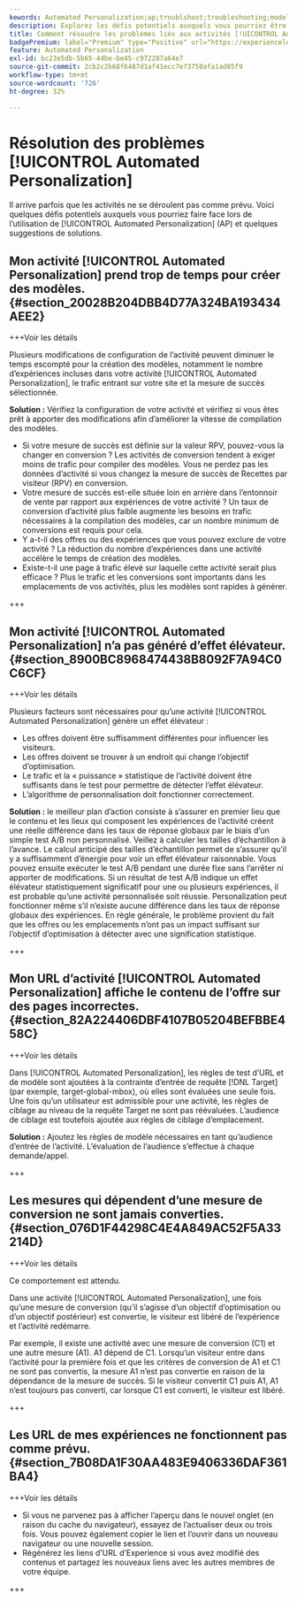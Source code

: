 ```yaml
---
kewords: Automated Personalization;ap;troublshoot;troubleshooting;model;lift
description: Explorez les défis potentiels auxquels vous pourriez être confronté lors de l’utilisation des activités [!UICONTROL Automated Personalization] (AP) dans Adobe Target, ainsi que les solutions suggérées.
title: Comment résoudre les problèmes liés aux activités [!UICONTROL Automated Personalization] ?
badgePremium: label="Premium" type="Positive" url="https://experienceleague.adobe.com/docs/target/using/introduction/intro.html?lang=en#premium newtab=true" tooltip="Découvrez les fonctionnalités incluses dans Target Premium."
feature: Automated Personalization
exl-id: bc23e5db-5b65-44be-be45-c972287a64e7
source-git-commit: 2cb2c2b68f6487d1af41ecc7e73750afa1ad85f9
workflow-type: tm+mt
source-wordcount: '726'
ht-degree: 32%

---
```


# Résolution des problèmes [!UICONTROL Automated Personalization]

Il arrive parfois que les activités ne se déroulent pas comme prévu. Voici quelques défis potentiels auxquels vous pourriez faire face lors de l’utilisation de [!UICONTROL Automated Personalization] (AP) et quelques suggestions de solutions.

## Mon activité [!UICONTROL Automated Personalization] prend trop de temps pour créer des modèles. {#section_20028B204DBB4D77A324BA193434AEE2}

+++Voir les détails

Plusieurs modifications de configuration de l’activité peuvent diminuer le temps escompté pour la création des modèles, notamment le nombre d’expériences incluses dans votre activité [!UICONTROL Automated Personalization], le trafic entrant sur votre site et la mesure de succès sélectionnée.

**Solution :** Vérifiez la configuration de votre activité et vérifiez si vous êtes prêt à apporter des modifications afin d’améliorer la vitesse de compilation des modèles.

* Si votre mesure de succès est définie sur la valeur RPV, pouvez-vous la changer en conversion ? Les activités de conversion tendent à exiger moins de trafic pour compiler des modèles. Vous ne perdez pas les données d’activité si vous changez la mesure de succès de Recettes par visiteur (RPV) en conversion.
* Votre mesure de succès est-elle située loin en arrière dans l’entonnoir de vente par rapport aux expériences de votre activité ? Un taux de conversion d’activité plus faible augmente les besoins en trafic nécessaires à la compilation des modèles, car un nombre minimum de conversions est requis pour cela.
* Y a-t-il des offres ou des expériences que vous pouvez exclure de votre activité ? La réduction du nombre d’expériences dans une activité accélère le temps de création des modèles.
* Existe-t-il une page à trafic élevé sur laquelle cette activité serait plus efficace ? Plus le trafic et les conversions sont importants dans les emplacements de vos activités, plus les modèles sont rapides à générer.

+++

## Mon activité [!UICONTROL Automated Personalization] n’a pas généré d’effet élévateur. {#section_8900BC8968474438B8092F7A94C0C6CF}

+++Voir les détails

Plusieurs facteurs sont nécessaires pour qu’une activité [!UICONTROL Automated Personalization] génère un effet élévateur :

* Les offres doivent être suffisamment différentes pour influencer les visiteurs.
* Les offres doivent se trouver à un endroit qui change l’objectif d’optimisation.
* Le trafic et la « puissance » statistique de l’activité doivent être suffisants dans le test pour permettre de détecter l’effet élévateur.
* L’algorithme de personnalisation doit fonctionner correctement.

**Solution :** le meilleur plan d’action consiste à s’assurer en premier lieu que le contenu et les lieux qui composent les expériences de l’activité créent une réelle différence dans les taux de réponse globaux par le biais d’un simple test A/B non personnalisé. Veillez à calculer les tailles d’échantillon à l’avance. Le calcul anticipé des tailles d’échantillon permet de s’assurer qu’il y a suffisamment d’énergie pour voir un effet élévateur raisonnable. Vous pouvez ensuite exécuter le test A/B pendant une durée fixe sans l’arrêter ni apporter de modifications. Si un résultat de test A/B indique un effet élévateur statistiquement significatif pour une ou plusieurs expériences, il est probable qu’une activité personnalisée soit réussie. Personalization peut fonctionner même s’il n’existe aucune différence dans les taux de réponse globaux des expériences. En règle générale, le problème provient du fait que les offres ou les emplacements n’ont pas un impact suffisant sur l’objectif d’optimisation à détecter avec une signification statistique.

+++

## Mon URL d’activité [!UICONTROL Automated Personalization] affiche le contenu de l’offre sur des pages incorrectes. {#section_82A224406DBF4107B05204BEFBBE458C}

+++Voir les détails

Dans [!UICONTROL Automated Personalization], les règles de test d’URL et de modèle sont ajoutées à la contrainte d’entrée de requête [!DNL Target] (par exemple, target-global-mbox), où elles sont évaluées une seule fois. Une fois qu’un utilisateur est admissible pour une activité, les règles de ciblage au niveau de la requête Target ne sont pas réévaluées. L’audience de ciblage est toutefois ajoutée aux règles de ciblage d’emplacement.

**Solution :** Ajoutez les règles de modèle nécessaires en tant qu’audience d’entrée de l’activité. L’évaluation de l’audience s’effectue à chaque demande/appel.

+++

## Les mesures qui dépendent d’une mesure de conversion ne sont jamais converties. {#section_076D1F44298C4E4A849AC52F5A33214D}

+++Voir les détails

Ce comportement est attendu.

Dans une activité [!UICONTROL Automated Personalization], une fois qu’une mesure de conversion (qu’il s’agisse d’un objectif d’optimisation ou d’un objectif postérieur) est convertie, le visiteur est libéré de l’expérience et l’activité redémarre.

Par exemple, il existe une activité avec une mesure de conversion (C1) et une autre mesure (A1). A1 dépend de C1. Lorsqu’un visiteur entre dans l’activité pour la première fois et que les critères de conversion de A1 et C1 ne sont pas convertis, la mesure A1 n’est pas convertie en raison de la dépendance de la mesure de succès. Si le visiteur convertit C1 puis A1, A1 n’est toujours pas converti, car lorsque C1 est converti, le visiteur est libéré.

+++

## Les URL de mes expériences ne fonctionnent pas comme prévu. {#section_7B08DA1F30AA483E9406336DAF361BA4}

+++Voir les détails

* Si vous ne parvenez pas à afficher l’aperçu dans le nouvel onglet (en raison du cache du navigateur), essayez de l’actualiser deux ou trois fois. Vous pouvez également copier le lien et l’ouvrir dans un nouveau navigateur ou une nouvelle session.
* Régénérez les liens d’URL d’Experience si vous avez modifié des contenus et partagez les nouveaux liens avec les autres membres de votre équipe.

+++
